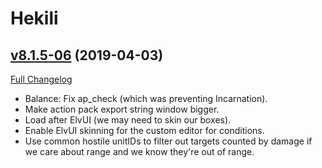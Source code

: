 # Hekili

## [v8.1.5-06](https://github.com/Hekili/hekili/tree/v8.1.5-06) (2019-04-03)
[Full Changelog](https://github.com/Hekili/hekili/compare/v8.1.5-05...v8.1.5-06)

- Balance:  Fix ap\_check (which was preventing Incarnation).  
- Make action pack export string window bigger.  
- Load after ElvUI (we may need to skin our boxes).  
- Enable ElvUI skinning for the custom editor for conditions.  
- Use common hostile unitIDs to filter out targets counted by damage if we care about range and we know they're out of range.  
